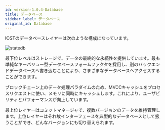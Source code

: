 ```yaml
---
id: version-1.0.4-Database
title: データベース
sidebar_label: データベース
original_id: Database
---
```


IOSTのデータベースレイヤーは次のような構成になっています。

![statedb](assets/2-intro-of-iost/Database/statedb.png)

最下位レベルはストレージで、データの最終的な永続性を提供しています。最も単純なキーバリュー型データベースフォームファクタを採用し、別のバックエンドデータベースへ書き込むことにより、さまざまなデータベースへアクセスすることができます。

ブロックチェーン上のデータ処理パラダイムのため、MVCCキャッシュをプロセスリクエストに使い、メモリに同時にキャッシュします。これにより、ユーザビリティとパフォーマンスが向上しています。

最上位レイヤーはコミットマネージャで、複数バージョンのデータを維持管理します。上位レイヤーはそれ故インターフェースを典型的なデータベースとして扱うことができ、どんなバージョンにも切り替えられます。
